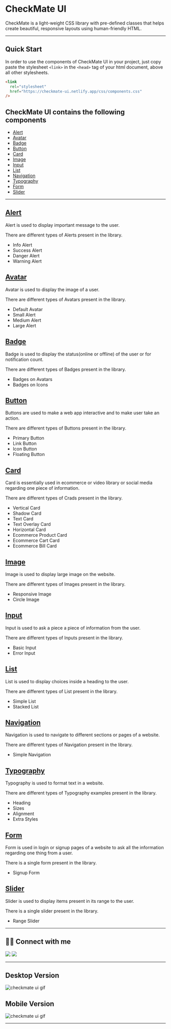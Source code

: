 # CheckMate UI

CheckMate is a light-weight CSS library with pre-defined classes that helps create beautiful, responsive layouts using human-friendly HTML.

---

## Quick Start

In order to use the components of CheckMate UI in your project, just copy paste the stylesheet `<link>` in the `<head>` tag of your html document, above all other stylesheets.

```html
<link
  rel="stylesheet"
  href="https://checkmate-ui.netlify.app/css/components.css"
/>
```

## CheckMate UI contains the following components

- [Alert](#alert)
- [Avatar](#avatar)
- [Badge](#badge)
- [Button](#button)
- [Card](#card)
- [Image](#image)
- [Input](#input)
- [List](#list)
- [Navigation](#navigation)
- [Typography](#typography)
- [Form](#form)
- [Slider](#slider)

---

## [Alert](https://checkmate-ui.netlify.app/components/alert/alert)

Alert is used to display important message to the user.

There are different types of Alerts present in the library.

- Info Alert
- Success Alert
- Danger Alert
- Warning Alert

## [Avatar](https://checkmate-ui.netlify.app/components/avatar/avatar)

Avatar is used to display the image of a user.

There are different types of Avatars present in the library.

- Default Avatar
- Small Alert
- Medium Alert
- Large Alert

## [Badge](https://checkmate-ui.netlify.app/components/badge/badge)

Badge is used to display the status(online or offline) of the user or for notification count.

There are different types of Badges present in the library.

- Badges on Avatars
- Badges on Icons

## [Button](https://checkmate-ui.netlify.app/components/button/button)

Buttons are used to make a web app interactive and to make user take an action.

There are different types of Buttons present in the library.

- Primary Button
- Link Button
- Icon Button
- Floating Button

## [Card](https://checkmate-ui.netlify.app/components/card/card)

Card is essentially used in ecommerce or video library or social media regarding one piece of information.

There are different types of Crads present in the library.

- Vertical Card
- Shadow Card
- Text Card
- Text Overlay Card
- Horizontal Card
- Ecommerce Product Card
- Ecommerce Cart Card
- Ecommerce Bill Card

## [Image](https://checkmate-ui.netlify.app/components/image/image)

Image is used to display large image on the website.

There are different types of Images present in the library.

- Responsive Image
- Circle Image

## [Input](https://checkmate-ui.netlify.app/components/input/input)

Input is used to ask a piece a piece of information from the user.

There are different types of Inputs present in the library.

- Basic Input
- Error Input

## [List](https://checkmate-ui.netlify.app/components/list/list)

List is used to display choices inside a heading to the user.

There are different types of List present in the library.

- Simple List
- Stacked List

## [Navigation](https://checkmate-ui.netlify.app/components/navbar/navbar)

Navigation is used to navigate to different sections or pages of a website.

There are different types of Navigation present in the library.

- Simple Navigation

## [Typography](https://checkmate-ui.netlify.app/components/typography/typography)

Typography is used to format text in a website.

There are different types of Typography examples present in the library.

- Heading
- Sizes
- Alignment
- Extra Styles

## [Form](https://checkmate-ui.netlify.app/components/form/form)

Form is used in login or signup pages of a website to ask all the information regarding one thing from a user.

There is a single form present in the library.

- Signup Form

## [Slider](https://checkmate-ui.netlify.app/components/slider/slider)

Slider is used to display items present in its range to the user.

There is a single slider present in the library.

- Range Slider

---

## 👨‍💻 Connect with me

<a href="https://twitter.com/AtulPant2704"><img src="https://img.shields.io/badge/Twitter-1DA1F2?style=for-the-badge&logo=twitter&logoColor=white"/></a>
<a href="https://www.linkedin.com/in/atulpant2704"><img src="https://img.shields.io/badge/LinkedIn-0077B5?style=for-the-badge&logo=linkedin&logoColor=white"/></a>

---

## Desktop Version

![checkmate ui gif](assets/checkmate-ui-desktop.gif)

## Mobile Version

![checkmate ui gif](assets/checkmate-ui-mobile.gif)

---
